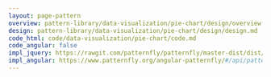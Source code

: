```yaml
---
layout: page-pattern
overview: pattern-library/data-visualization/pie-chart/design/overview.md
design: pattern-library/data-visualization/pie-chart/design/design.md
code_html: code/data-visualization/pie-chart/code.md
code_angular: false
impl_jquery: https://rawgit.com/patternfly/patternfly/master-dist/dist/tests/pie-charts.html
impl_angular: https://www.patternfly.org/angular-patternfly/#/api/patternfly.charts.component:pfC3Chart
---
```

